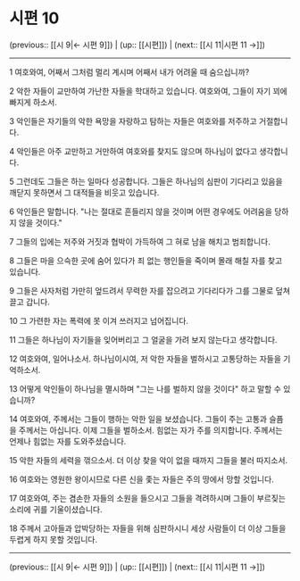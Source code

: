 # 시편 10

(previous:: [[시 9|← 시편 9]]) | (up:: [[시편]]) | (next:: [[시 11|시편 11 →]])

***




1 
여호와여, 어째서 그처럼 멀리 계시며 어째서 내가 어려울 때 숨으십니까? 



2 
악한 자들이 교만하여 가난한 자들을 학대하고 있습니다. 여호와여, 그들이 자기 꾀에 빠지게 하소서. 



3 
악인들은 자기들의 악한 욕망을 자랑하고 탐하는 자들은 여호와를 저주하고 거절합니다. 



4 
악인들은 아주 교만하고 거만하여 여호와를 찾지도 않으며 하나님이 없다고 생각합니다. 



5 
그런데도 그들은 하는 일마다 성공합니다. 그들은 하나님의 심판이 기다리고 있음을 깨닫지 못하면서 그 대적들을 비웃고 있습니다. 



6 
악인들은 말합니다. "나는 절대로 흔들리지 않을 것이며 어떤 경우에도 어려움을 당하지 않을 것이다." 



7 
그들의 입에는 저주와 거짓과 협박이 가득하여 그 혀로 남을 해치고 범죄합니다. 



8 
그들은 마을 으슥한 곳에 숨어 있다가 죄 없는 행인들을 죽이며 몰래 해칠 자를 찾고 있습니다. 



9 
그들은 사자처럼 가만히 엎드려서 무력한 자를 잡으려고 기다리다가 그를 그물로 덮쳐 끌고 갑니다. 



10 
그 가련한 자는 폭력에 못 이겨 쓰러지고 넘어집니다. 



11 
그들은 하나님이 자기들을 잊어버리고 그 얼굴을 가려 보지 않는다고 생각합니다. 



12 
여호와여, 일어나소서. 하나님이시여, 저 악한 자들을 벌하시고 고통당하는 자들을 기억하소서. 



13 
어떻게 악인들이 하나님을 멸시하며 "그는 나를 벌하지 않을 것이다" 하고 말할 수 있습니까? 



14 
여호와여, 주께서는 그들이 행하는 악한 일을 보셨습니다. 그들이 주는 고통과 슬픔을 주께서는 아십니다. 이제 그들을 벌하소서. 힘없는 자가 주를 의지합니다. 주께서는 언제나 힘없는 자를 도와주셨습니다. 



15 
악한 자들의 세력을 꺾으소서. 더 이상 찾을 악이 없을 때까지 그들을 불러 따지소서. 



16 
여호와는 영원한 왕이시므로 다른 신을 좇는 자들은 주의 땅에서 망할 것입니다. 



17 
여호와여, 주는 겸손한 자들의 소원을 들으시고 그들을 격려하시며 그들이 부르짖는 소리에 귀를 기울이셨습니다. 



18 
주께서 고아들과 압박당하는 자들을 위해 심판하시니 세상 사람들이 더 이상 그들을 두렵게 하지 못할 것입니다.

***

(previous:: [[시 9|← 시편 9]]) | (up:: [[시편]]) | (next:: [[시 11|시편 11 →]])
